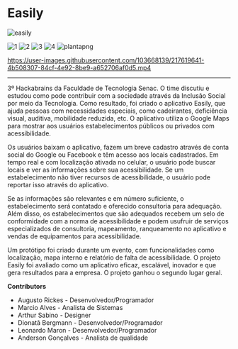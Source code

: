 # Easily 

![easily](https://user-images.githubusercontent.com/103668139/217615910-33878959-4228-4db0-973f-d5dfa2decbb3.png)


![1](https://user-images.githubusercontent.com/103668139/217618718-b5617d4b-7aeb-4749-a149-783b2b988dc7.png)
![2](https://user-images.githubusercontent.com/103668139/217618740-43d26c25-7901-4370-92c6-6119be6a3693.png)
![3](https://user-images.githubusercontent.com/103668139/217618751-0f6b48bb-6959-4b88-8366-31f62019df11.png)
![4](https://user-images.githubusercontent.com/103668139/217618778-5647e193-94cc-4cf4-bbb2-de5ece446bb8.png)
![plantapng](https://user-images.githubusercontent.com/103668139/217619462-5c156bf8-7020-4be9-9f30-54ef48e4d463.png)





https://user-images.githubusercontent.com/103668139/217619641-4b508307-84cf-4e92-8be9-a652706af0d5.mp4


--------


3º  Hackabrains  da Faculdade de Tecnologia Senac.
O time discutiu e estudou como pode contribuir com a sociedade através da Inclusão Social por meio da Tecnologia. Como resultado, foi criado o aplicativo Easily, que ajuda pessoas com necessidades especiais, como cadeirantes, deficiência visual, auditiva, mobilidade reduzida, etc. O aplicativo utiliza o Google Maps para mostrar aos usuários estabelecimentos públicos ou privados com acessibilidade.

Os usuários baixam o aplicativo, fazem um breve cadastro através de conta social do Google ou Facebook e têm acesso aos locais cadastrados. Em tempo real e com localização ativada no celular, o usuário pode buscar locais e ver as informações sobre sua acessibilidade. Se um estabelecimento não tiver recursos de acessibilidade, o usuário pode reportar isso através do aplicativo.

Se as informações são relevantes e em número suficiente, o estabelecimento será contatado e oferecido consultoria para adequação. Além disso, os estabelecimentos que são adequados recebem um selo de conformidade com a norma de acessibilidade e podem usufruir de serviços especializados de consultoria, mapeamento, ranqueamento no aplicativo e vendas de equipamentos para acessibilidade.

Um protótipo foi criado durante um evento, com funcionalidades como localização, mapa interno e relatório de falta de acessibilidade. O projeto Easily foi avaliado como um aplicativo eficaz, escalável, inovador e que gera resultados para a empresa. O projeto ganhou o segundo lugar geral.



**Contributors**
- Augusto Rickes - Desenvolvedor/Programador
- Marcio Alves - Analista de Sistemas
- Arthur Sabino - Designer
- Dionatã Bergmann - Desenvolvedor/Programador
- Leonardo Maron - Desenvolvedor/Programador
- Anderson Gonçalves - Analista de qualidade
